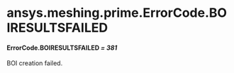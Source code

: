 # ansys.meshing.prime.ErrorCode.BOIRESULTSFAILED

#### ErrorCode.BOIRESULTSFAILED *= 381*

BOI creation failed.

<!-- !! processed by numpydoc !! -->
